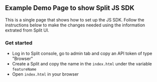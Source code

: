 ## Example Demo Page to show Split JS SDK

This is a single page that shows how to set up the JS SDK. Follow the instructions below to make the changes 
needed using the information extrated from Split UI.

### Get started

 * Log in to Split console, go to admin tab and copy an API token of type "Browser"
 * Create a Split and copy the name in the `index.html` under the variable `featureName`
 * Open `index.html` in your browser
